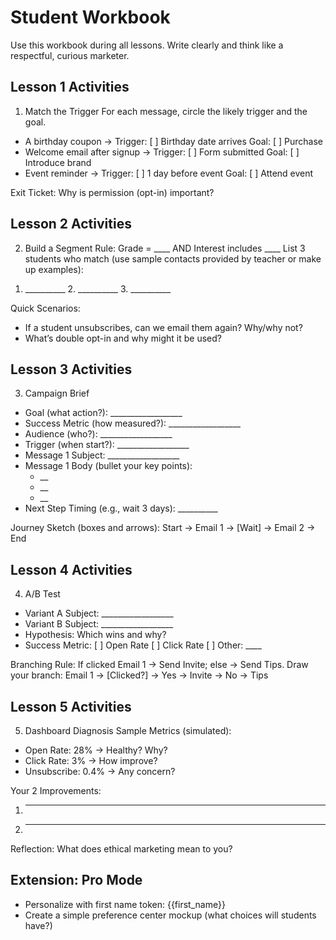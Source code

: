 # Student Workbook

Use this workbook during all lessons. Write clearly and think like a respectful, curious marketer.

## Lesson 1 Activities
1) Match the Trigger
For each message, circle the likely trigger and the goal.
- A birthday coupon → Trigger: [ ] Birthday date arrives  Goal: [ ] Purchase
- Welcome email after signup → Trigger: [ ] Form submitted  Goal: [ ] Introduce brand
- Event reminder → Trigger: [ ] 1 day before event  Goal: [ ] Attend event

Exit Ticket: Why is permission (opt-in) important?

## Lesson 2 Activities
2) Build a Segment
Rule: Grade = ____ AND Interest includes ____
List 3 students who match (use sample contacts provided by teacher or make up examples):
1. __________  2. __________  3. __________

Quick Scenarios:
- If a student unsubscribes, can we email them again? Why/why not?
- What’s double opt-in and why might it be used?

## Lesson 3 Activities
3) Campaign Brief
- Goal (what action?): __________________
- Success Metric (how measured?): __________________
- Audience (who?): __________________
- Trigger (when start?): __________________
- Message 1 Subject: __________________
- Message 1 Body (bullet your key points):
  - __
  - __
  - __
- Next Step Timing (e.g., wait 3 days): __________

Journey Sketch (boxes and arrows):
Start → Email 1 → [Wait] → Email 2 → End

## Lesson 4 Activities
4) A/B Test
- Variant A Subject: __________________
- Variant B Subject: __________________
- Hypothesis: Which wins and why?
- Success Metric: [ ] Open Rate  [ ] Click Rate  [ ] Other: ____

Branching Rule:
If clicked Email 1 → Send Invite; else → Send Tips.
Draw your branch:
Email 1 → [Clicked?] → Yes → Invite
                      → No  → Tips

## Lesson 5 Activities
5) Dashboard Diagnosis
Sample Metrics (simulated):
- Open Rate: 28%  → Healthy? Why?
- Click Rate: 3%  → How improve?
- Unsubscribe: 0.4% → Any concern?

Your 2 Improvements:
1) __________________
2) __________________

Reflection: What does ethical marketing mean to you?

## Extension: Pro Mode
- Personalize with first name token: {{first_name}}
- Create a simple preference center mockup (what choices will students have?)


